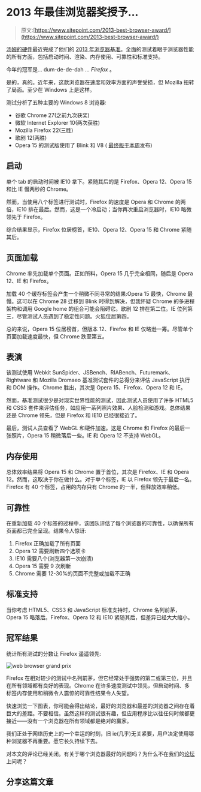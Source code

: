 # 2013 年最佳浏览器奖授予…

> 原文:[https://www.sitepoint.com/2013-best-browser-award/](https://www.sitepoint.com/2013-best-browser-award/)

[汤姆的硬件](https://www.tomshardware.com/)最近完成了他们的 [2013 年浏览器基准](https://www.tomshardware.com/reviews/chrome-27-firefox-21-opera-next,3534.html)。全面的测试着眼于浏览器性能的所有方面，包括启动时间、渲染、内存使用、可靠性和标准支持。

今年的冠军是… dum-de-de-dah … *Firefox* 。

是的，真的。近年来，这款浏览器在速度和效率方面的声誉受损，但 Mozilla 扭转了局面。至少在 Windows 上是这样。

测试分析了五种主要的 Windows 8 浏览器:

*   谷歌 Chrome 27(之前九次获奖)
*   微软 Internet Explorer 10(两次获胜)
*   Mozilla Firefox 22(三胜)
*   歌剧 12(两胜)
*   Opera 15 的测试版使用了 Blink 和 V8 ( [最终版于本周](https://sitepoint.com/opera-15-launched/)发布)

## 启动

单个 tab 的启动时间被 IE10 拿下。紧随其后的是 Firefox、Opera 12、Opera 15 和比 IE 慢两秒的 Chrome。

然而，当使用八个标签进行测试时，Firefox 的速度是 Opera 和 Chrome 的两倍，IE10 排在最后。然而，这是一个冷启动；当你再次重启浏览器时，IE10 略微领先于 Firefox。

综合结果显示，Firefox 位居榜首，IE10、Opera 12、Opera 15 和 Chrome 紧随其后。

## 页面加载

Chrome 率先加载单个页面。正如所料，Opera 15 几乎完全相同，随后是 Opera 12、IE 和 Firefox。

加载 40 个缓存标签会产生一个稍微不同寻常的结果:Opera 15 最快，Chrome 最慢。这可以在 Chrome 28 迁移到 Blink 时得到解决，但我怀疑 Chrome 的多进程架构和调用 Google home 的组合可能会阻碍它。歌剧 12 排在第二位。IE 位列第三，尽管测试人员遇到了稳定性问题。火狐位居第四。

总的来说，Opera 15 位居榜首，但版本 12、Firefox 和 IE 仅略逊一筹。尽管单个页面加载速度最快，但 Chrome 跌至第五。

## 表演

该测试使用 Webkit SunSpider、JSBench、RIABench、Futuremark、Rightware 和 Mozilla Dromaeo 基准测试套件的总得分来评估 JavaScript 执行和 DOM 操作。Chrome 胜出，其次是 Opera 15、Firefox、Opera 12 和 IE。

然而，基准测试很少是对现实世界性能的测试，因此测试人员使用了许多 HTML5 和 CSS3 套件来评估任务，如应用一系列照片效果、人脸检测和游戏。总体结果还是 Chrome 领先，但是 Firefox 和 IE10 已经很接近了。

最后，测试人员查看了 WebGL 和硬件加速。这是 Chrome 和 Firefox 的最后一张照片，Opera 15 稍微落后一些。IE 和 Opera 12 不支持 WebGL。

## 内存使用

总体效率结果将 Opera 15 和 Chrome 置于首位，其次是 Firefox、IE 和 Opera 12。然而，这取决于你在做什么。对于单个标签，IE 以 Firefox 领先于最后一名。Firefox 有 40 个标签，占用的内存只有 Chrome 的一半，但释放效率稍低。

## 可靠性

在重新加载 40 个标签的过程中，该团队评估了每个浏览器的可靠性，以确保所有页面都已完全呈现。结果令人惊讶:

1.  Firefox 正确加载了所有页面
2.  Opera 12 需要刷新四个选项卡
3.  IE10 需要八个(浏览器第一次崩溃)
4.  Opera 15 需要 9 次刷新
5.  Chrome 需要 12-30%的页面不完整或加载不正确

## 标准支持

当你考虑 HTML5、CSS3 和 JavaScript 标准支持时，Chrome 名列前茅，Opera 15 略落后。Firefox、Opera 12 和 IE10 紧随其后，但差异已经大大缩小。

## 冠军结果

统计所有测试的分数让 Firefox 遥遥领先:

![web browser grand prix](../Images/31818bcaf88b5045d6a124263d3900df.png)

Firefox 在相对较少的测试中名列前茅，但它经常处于强势的第二或第三位，并且在所有领域都有良好的表现。Chrome 在许多速度测试中领先，但启动时间、多标签内存使用和稍微令人震惊的可靠性结果令人失望。

快速浏览一下图表，你可能会得出结论，最好的浏览器和最差的浏览器之间存在着巨大的差距。不要相信。虽然这样的测试很有趣，但应用程序比以往任何时候都更接近——没有一个浏览器在所有领域都是绝对的赢家。

我们正处于网络历史上的一个幸运的时刻，旧 ie(几乎)无关紧要，用户决定使用哪种浏览器不再重要。愿它长久持续下去。

对本文的评论已经关闭。有关于哪个浏览器最好的问题吗？为什么不在我们的[论坛](https://www.sitepoint.com/forums/forumdisplay.php?9-General-Discussions?utm_source=sitepoint&utm_medium=link&utm_campaign=forumlink)上问呢？

## 分享这篇文章